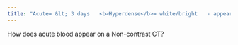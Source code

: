 ```yaml
---
title: "Acute= &lt; 3 days   <b>Hyperdense</b>= white/bright   - appears brighter than the brain parenchyma"
---
```

How does acute blood appear on a Non-contrast CT?

